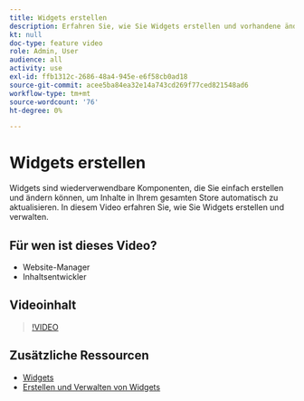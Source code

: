 ```yaml
---
title: Widgets erstellen
description: Erfahren Sie, wie Sie Widgets erstellen und vorhandene ändern, um Inhalte in Ihrem gesamten Store automatisch zu aktualisieren.
kt: null
doc-type: feature video
role: Admin, User
audience: all
activity: use
exl-id: ffb1312c-2686-48a4-945e-e6f58cb0ad18
source-git-commit: acee5ba84ea32e14a743cd269f77ced821548ad6
workflow-type: tm+mt
source-wordcount: '76'
ht-degree: 0%

---
```


# Widgets erstellen

Widgets sind wiederverwendbare Komponenten, die Sie einfach erstellen und ändern können, um Inhalte in Ihrem gesamten Store automatisch zu aktualisieren. In diesem Video erfahren Sie, wie Sie Widgets erstellen und verwalten.

## Für wen ist dieses Video?

- Website-Manager
- Inhaltsentwickler

## Videoinhalt

>[!VIDEO](https://video.tv.adobe.com/v/343786?quality=12&learn=on)

## Zusätzliche Ressourcen

- [Widgets](https://docs.magento.com/user-guide/cms/widgets.html)
- [Erstellen und Verwalten von Widgets](https://docs.magento.com/user-guide/cms/widget-create.html)
